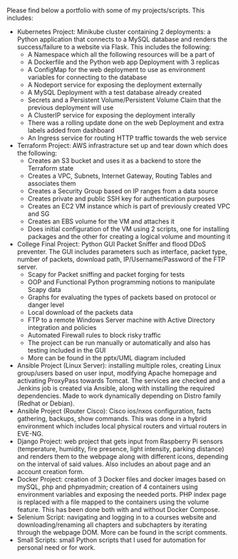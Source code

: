 Please find below a portfolio with some of my projects/scripts.
This includes:
- Kubernetes Project: Minikube cluster containing 2 deployments: a Python application that connects to a MySQL database and renders the success/failure to a website via Flask. This includes the following:
	* A Namespace which all the following resources will be a part of
	* A Dockerfile and the Python web app Deployment with 3 replicas
	* A ConfigMap for the web deployment to use as environment variables for connecting to the database
	* A Nodeport service for exposing the deployment externally
	* A MySQL Deployment with a test database already created
	* Secrets and a Persistent Volume/Persistent Volume Claim that the previous deployment will use
	* A ClusterIP service for exposing the deployment interally
	* There was a rolling update done on the web Deployment and extra labels added from dashboard
	* An Ingress service for routing HTTP traffic towards the web service
- Terraform Project: AWS infrastracture set up and tear down which does the following:
    * Creates an S3 bucket and uses it as a backend to store the Terraform state
	* Creates a VPC, Subnets, Internet Gateway, Routing Tables and associates them
	* Creates a Security Group based on IP ranges from a data source
	* Creates private and public SSH key for authentication purposes
	* Creates an EC2 VM instance which is part of previously created VPC and SG
	* Creates an EBS volume for the VM and attaches it
	* Does initial configuration of the VM using 2 scripts, one for installing packages and the other for creating a logical volume and mounting it
- College Final Project: Python GUI Packet Sniffer and flood DDoS preventer. The GUI includes parameters such as interface, packet type, number of packets, download path, IP/Username/Password of the FTP server.
	* Scapy for Packet sniffing and packet forging for tests
	* OOP and Functional Python programming notions to manipulate Scapy data
	* Graphs for evaluating the types of packets based on protocol or danger level
	* Local download of the packets data
	* FTP to a remote Windows Server machine with Active Directory integration and policies
	* Automated Firewall rules to block risky traffic
	* The project can be run manually or automatically and also has testing included in the GUI
	* More can be found in the pptx/UML diagram included
- Ansible Project (Linux Server): installing multiple roles, creating Linux group/users based on user input, modifying Apache homepage and activating ProxyPass towards Tomcat. The services are checked and a Jenkins job is created via Ansible, along with installing the required dependencies. Made to work dynamically depending on Distro family (Redhat or Debian).
- Ansible Project (Router Cisco): Cisco ios/nxos configuration, facts gathering, backups, show commands. This was done in a hybrid environment which includes local physical routers and virtual routers in EVE-NG.
- Django Project: web project that gets input from Raspberry Pi sensors (temperature, humidity, fire presence, light intensity, parking distance) and renders them to the webpage along with different icons, depending on the interval of said values. Also includes an about page and an account creation form.
- Docker Project: creation of 3 Docker files and docker images based on mySQL, php and phpmyadmin; creation of 4 containers using environment variables and exposing the needed ports. PHP index page is replaced with a file mapped to the containers using the volume feature. This has been done both with and without Docker Compose.
- Selenium Script: navigating and logging in to a courses website and downloading/renaming all chapters and subchapters by iterating through the webpage DOM. More can be found in the script comments.
- Small Scripts: small Python scripts that I used for automation for personal need or for work.